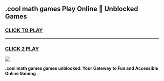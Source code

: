 
## .cool math games Play Online 👋 Unblocked Games
<h3>
<a href="https://news.freeplayer.one?title=.cool_math_games&ref=17CMG">CLICK TO PLAY</a></h3>
<hr>

<h3>
<a href="https://news.freeplayer.one?title=.cool_math_games&ref=17CMG">CLICK 2 PLAY</a>
  
</h3>

<a href="https://news.freeplayer.one?title=.cool_math_games&ref=17CMG/"><img src="https://clearcache.store/games.png"></a>


**.cool math games games unblocked: Your Gateway to Fun and Accessible Online Gaming**
